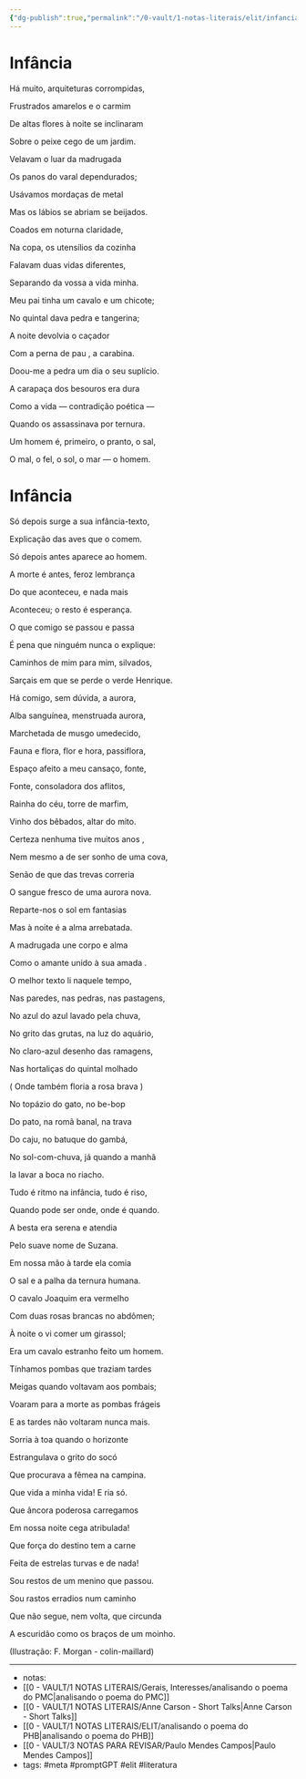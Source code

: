 ```yaml
---
{"dg-publish":true,"permalink":"/0-vault/1-notas-literais/elit/infancia-p-m-campos/","tags":["meta","promptGPT","elit","literatura"],"dgHomeLink":true,"dgShowLocalGraph":true,"dgShowFileTree":true,"dgEnableSearch":true}
---
```


# Infância


Há muito, arquiteturas corrompidas,

Frustrados amarelos e o carmim

De altas flores à noite se inclinaram

Sobre o peixe cego de um jardim.

Velavam o luar da madrugada

Os panos do varal dependurados;

Usávamos mordaças de metal

Mas os lábios se abriam se beijados.

Coados em noturna claridade,

Na copa, os utensílios da cozinha

Falavam duas vidas diferentes,

Separando da vossa a vida minha.

Meu pai tinha um cavalo e um chicote;

No quintal dava pedra e tangerina;

A noite devolvia o caçador

Com a perna de pau , a carabina.

Doou-me a pedra um dia o seu suplício.

A carapaça dos besouros era dura

Como a vida — contradição poética —

Quando os assassinava por ternura.

Um homem é, primeiro, o pranto, o sal,

O mal, o fel, o sol, o mar — o homem.
# Infância

Só depois surge a sua infância-texto,

Explicação das aves que o comem.

Só depois antes aparece ao homem.

A morte é antes, feroz lembrança

Do que aconteceu, e nada mais

Aconteceu; o resto é esperança.

O que comigo se passou e passa

É pena que ninguém nunca o explique:

Caminhos de mim para mim, silvados,

Sarçais em que se perde o verde Henrique.

Há comigo, sem dúvida, a aurora,

Alba sanguínea, menstruada aurora,

Marchetada de musgo umedecido,

Fauna e flora, flor e hora, passiflora,




Espaço afeito a meu cansaço, fonte,

Fonte, consoladora dos aflitos,

Rainha do céu, torre de marfim,

Vinho dos bêbados, altar do mito.

Certeza nenhuma tive muitos anos ,

Nem mesmo a de ser sonho de uma cova,

Senão de que das trevas correria

O sangue fresco de uma aurora nova.

Reparte-nos o sol em fantasias

Mas à noite é a alma arrebatada.

A madrugada une corpo e alma

Como o amante unido à sua amada .




O melhor texto li naquele tempo,

Nas paredes, nas pedras, nas pastagens,

No azul do azul lavado pela chuva,

No grito das grutas, na luz do aquário,

No claro-azul desenho das ramagens,

Nas hortaliças do quintal molhado

( Onde também floria a rosa brava )

No topázio do gato, no be-bop

Do pato, na romã banal, na trava

Do caju, no batuque do gambá,

No sol-com-chuva, já quando a manhã

Ia lavar a boca no riacho.

Tudo é ritmo na infância, tudo é riso,

Quando pode ser onde, onde é quando.




A besta era serena e atendia

Pelo suave nome de Suzana.

Em nossa mão à tarde ela comia

O sal e a palha da ternura humana.

O cavalo Joaquim era vermelho

Com duas rosas brancas no abdômen;

À noite o vi comer um girassol;

Era um cavalo estranho feito um homem.

Tínhamos pombas que traziam tardes

Meigas quando voltavam aos pombais;

Voaram para a morte as pombas frágeis

E as tardes não voltaram nunca mais.

Sorria à toa quando o horizonte

Estrangulava o grito do socó

Que procurava a fêmea na campina.

Que vida a minha vida! E ria só.




Que âncora poderosa carregamos

Em nossa noite cega atribulada!

Que força do destino tem a carne

Feita de estrelas turvas e de nada!

Sou restos de um menino que passou.

Sou rastos erradios num caminho

Que não segue, nem volta, que circunda

A escuridão como os braços de um moinho.




(Ilustração: F. Morgan - colin-maillard)

---

- notas: 
- [[0 - VAULT/1 NOTAS LITERAIS/Gerais, Interesses/analisando o poema do PMC\|analisando o poema do PMC]]
- [[0 - VAULT/1 NOTAS LITERAIS/Anne Carson - Short Talks\|Anne Carson - Short Talks]]
- [[0 - VAULT/1 NOTAS LITERAIS/ELIT/analisando o poema do PHB\|analisando o poema do PHB]]
- [[0 - VAULT/3 NOTAS PARA REVISAR/Paulo Mendes Campos\|Paulo Mendes Campos]]
- tags: #meta #promptGPT #elit #literatura 